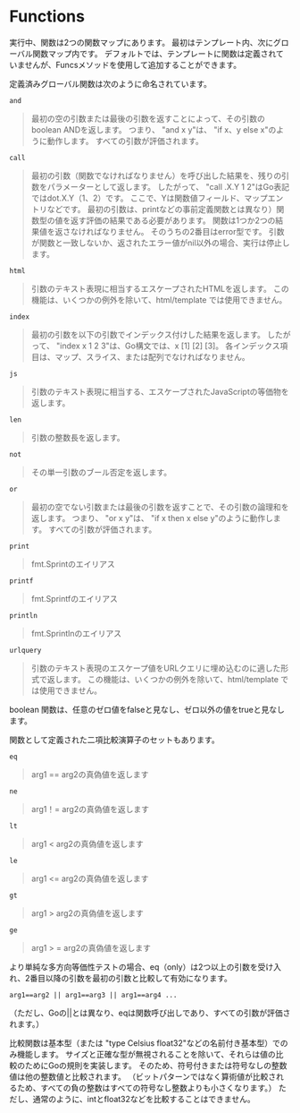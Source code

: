 # Functions

実行中、関数は2つの関数マップにあります。
最初はテンプレート内、次にグローバル関数マップ内です。
デフォルトでは、テンプレートに関数は定義されていませんが、Funcsメソッドを使用して追加することができます。

定義済みグローバル関数は次のように命名されています。

`and`
>最初の空の引数または最後の引数を返すことによって、その引数の boolean ANDを返します。
つまり、 "and x y"は、 "if x、y else x"のように動作します。 すべての引数が評価されます。

`call`
>最初の引数（関数でなければなりません）を呼び出した結果を、残りの引数をパラメーターとして返します。
したがって、 "call .X.Y 1 2"はGo表記ではdot.X.Y（1、2）です。
ここで、Yは関数値フィールド、マップエントリなどです。 最初の引数は、printなどの事前定義関数とは異なり）関数型の値を返す評価の結果である必要があります。
関数は1つか2つの結果値を返さなければなりません。
そのうちの2番目はerror型です。
引数が関数と一致しないか、返されたエラー値がnil以外の場合、実行は停止します。

`html` 
> 引数のテキスト表現に相当するエスケープされたHTMLを返します。
この機能は、いくつかの例外を除いて、html/template では使用できません。

`index`
>最初の引数を以下の引数でインデックス付けした結果を返します。
したがって、 "index x 1 2 3"は、Go構文では、x [1] [2] [3]。
各インデックス項目は、マップ、スライス、または配列でなければなりません。

`js`
>引数のテキスト表現に相当する、エスケープされたJavaScriptの等価物を返します。

`len`
>引数の整数長を返します。

`not`
>その単一引数のブール否定を返します。

`or`
>最初の空でない引数または最後の引数を返すことで、その引数の論理和を返します。
つまり、 "or x y"は、 "if x then x else y"のように動作します。 すべての引数が評価されます。

`print`
>fmt.Sprintのエイリアス

`printf`
>fmt.Sprintfのエイリアス

`println`
>fmt.Sprintlnのエイリアス

`urlquery`
>引数のテキスト表現のエスケープ値をURLクエリに埋め込むのに適した形式で返します。
この機能は、いくつかの例外を除いて、html/template では使用できません。

boolean 関数は、任意のゼロ値をfalseと見なし、ゼロ以外の値をtrueと見なします。

関数として定義された二項比較演算子のセットもあります。

`eq`
>arg1 == arg2の真偽値を返します

`ne`
>arg1！= arg2の真偽値を返します

`lt`
>arg1 < arg2の真偽値を返します

`le`
>arg1 <= arg2の真偽値を返します

`gt`
>arg1 > arg2の真偽値を返します

`ge`
>arg1 > = arg2の真偽値を返します

より単純な多方向等価性テストの場合、eq（only）は2つ以上の引数を受け入れ、2番目以降の引数を最初の引数と比較して有効になります。

```
arg1==arg2 || arg1==arg3 || arg1==arg4 ...
```

（ただし、Goの||とは異なり、eqは関数呼び出しであり、すべての引数が評価されます。）

比較関数は基本型（または "type Celsius float32"などの名前付き基本型）でのみ機能します。
サイズと正確な型が無視されることを除いて、それらは値の比較のためにGoの規則を実装します。
そのため、符号付きまたは符号なしの整数値は他の整数値と比較されます。
（ビットパターンではなく算術値が比較されるため、すべての負の整数はすべての符号なし整数よりも小さくなります。）
ただし、通常のように、intとfloat32などを比較することはできません。
